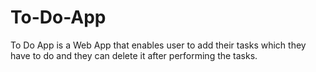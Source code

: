 # To-Do-App
To Do App is a Web App that enables user to add their tasks which they have to do and they can delete it after performing the tasks.
